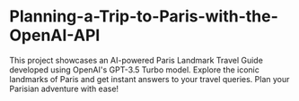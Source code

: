 # Planning-a-Trip-to-Paris-with-the-OpenAI-API
This project showcases an AI-powered Paris Landmark Travel Guide developed using OpenAI's GPT-3.5 Turbo model. Explore the iconic landmarks of Paris and get instant answers to your travel queries. Plan your Parisian adventure with ease!
